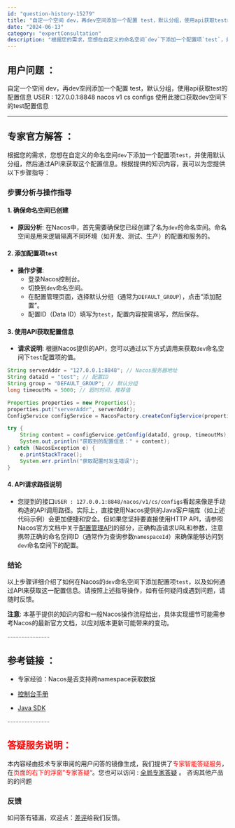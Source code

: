 ```yaml
---
id: "question-history-15279"
title: "自定一个空间 dev，再dev空间添加一个配置 test，默认分组，使用api获取test的配置信息 US"
date: "2024-06-13"
category: "expertConsultation"
description: "根据您的需求，您想在自定义的命名空间`dev`下添加一个配置项`test`，并使用默认分组，然后通过API来获取这个配置信息。根据提供的知识内容，我可以为您提供以下步骤指导：### 步骤分析与操作指导#### 1. 确保命名空间已创建- **原因分析**: 在Nacos中，首先需要确保您已经创建了名"
---
```


## 用户问题 ： 
 自定一个空间 dev，再dev空间添加一个配置 test，默认分组，使用api获取test的配置信息 USER : 127.0.0.1:8848 nacos v1 cs configs 使用此接口获取dev空间下的test配置信息  

---------------
## 专家官方解答 ：

根据您的需求，您想在自定义的命名空间`dev`下添加一个配置项`test`，并使用默认分组，然后通过API来获取这个配置信息。根据提供的知识内容，我可以为您提供以下步骤指导：

### 步骤分析与操作指导

#### 1. 确保命名空间已创建
- **原因分析**: 在Nacos中，首先需要确保您已经创建了名为`dev`的命名空间。命名空间是用来逻辑隔离不同环境（如开发、测试、生产）的配置和服务的。
  
#### 2. 添加配置项`test`
- **操作步骤**:
  - 登录Nacos控制台。
  - 切换到`dev`命名空间。
  - 在配置管理页面，选择默认分组（通常为`DEFAULT_GROUP`），点击“添加配置”。
  - 配置ID（Data ID）填写为`test`，配置内容按需填写，然后保存。

#### 3. 使用API获取配置信息
- **请求说明**: 根据Nacos提供的API，您可以通过以下方式调用来获取`dev`命名空间下`test`配置项的值。

```java
String serverAddr = "127.0.0.1:8848"; // Nacos服务器地址
String dataId = "test"; // 配置ID
String group = "DEFAULT_GROUP"; // 默认分组
long timeoutMs = 5000; // 超时时间，推荐值

Properties properties = new Properties();
properties.put("serverAddr", serverAddr);
ConfigService configService = NacosFactory.createConfigService(properties);

try {
    String content = configService.getConfig(dataId, group, timeoutMs);
    System.out.println("获取到的配置信息：" + content);
} catch (NacosException e) {
    e.printStackTrace();
    System.err.println("获取配置时发生错误");
}
```

#### 4. API请求路径说明
- 您提到的接口`USER : 127.0.0.1:8848/nacos/v1/cs/configs`看起来像是手动构造的API调用路径。实际上，直接使用Nacos提供的Java客户端库（如上述代码示例）会更加便捷和安全。但如果您坚持要直接使用HTTP API，请参照Nacos官方文档中关于[配置管理API](https://nacos.io/zh-cn/docs/open-api.html)的部分，正确构造请求URL和参数，注意携带正确的命名空间ID（通常作为查询参数`namespaceId`）来确保能够访问到`dev`命名空间下的配置。

### 结论
以上步骤详细介绍了如何在Nacos的`dev`命名空间下添加配置项`test`，以及如何通过API来获取这一配置信息。请按照上述指导操作，如有任何疑问或遇到问题，请随时反馈。

**注意**: 本基于提供的知识内容和一般Nacos操作流程给出，具体实现细节可能需参考Nacos的最新官方文档，以应对版本更新可能带来的变动。


<font color="#949494">---------------</font> 


## 参考链接 ：

* 专家经验：Nacos是否支持跨namespace获取数据 
 
 * [控制台手册](https://nacos.io/docs/latest/guide/admin/console-guide)
 
 * [Java SDK](https://nacos.io/docs/latest/guide/user/sdk)


 <font color="#949494">---------------</font> 
 


## <font color="#FF0000">答疑服务说明：</font> 

本内容经由技术专家审阅的用户问答的镜像生成，我们提供了<font color="#FF0000">专家智能答疑服务</font>，在<font color="#FF0000">页面的右下的浮窗”专家答疑“</font>。您也可以访问 : [全局专家答疑](https://answer.opensource.alibaba.com/docs/intro) 。 咨询其他产品的的问题

### 反馈
如问答有错漏，欢迎点：[差评](https://ai.nacos.io/user/feedbackByEnhancerGradePOJOID?enhancerGradePOJOId=15299)给我们反馈。
